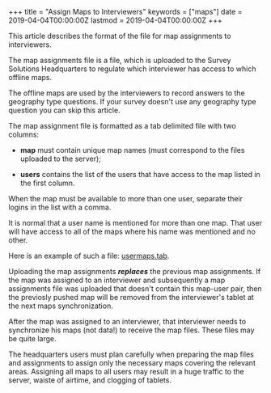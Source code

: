 +++
title = "Assign Maps to Interviewers"
keywords = ["maps"]
date = 2019-04-04T00:00:00Z
lastmod = 2019-04-04T00:00:00Z
+++

This article describes the format of the file for map assignments to interviewers.


The map assignments file is a file, which is uploaded to the 
Survey Solutions Headquarters to regulate which interviewer 
has access to which offline maps.

The offline maps are used by the interviewers to record answers to the 
geography type questions. If your survey doesn't use any geography type
question you can skip this article.

The map assignment file is formatted as a tab delimited file with two columns:

- <B>map</B> must contain unique map names (must correspond to the 
files uploaded to the server);

- <B>users</B> contains the list of the users that have access to the
map listed in the first column.

When the map must be available to more than one user, separate their logins
in the list with a comma.

It is normal that a user name is mentioned for more than one map. That user
will have access to all of the maps where his name was mentioned and no other.

Here is an example of such a file: [usermaps.tab](usermaps.tab).

Uploading the map assignments <B><I>replaces</I></B> the previous map assignments.
If the map was assigned to an interviewer and subsequently a map assignments
file was uploaded that doesn't contain this map-user pair, then the previosly
pushed map will be removed from the interviewer's tablet at the next maps
synchronization.

After the map was assigned to an interviewer, that interviewer needs to
synchronize his maps (not data!) to receive the map files. These files may
be quite large.

The headquarters users must plan carefully when preparing the map files and
assignments to assign only the necessary maps covering the relevant areas. 
Assigning all maps to all users may result in a huge traffic to the server, 
waiste of airtime, and clogging of tablets.
